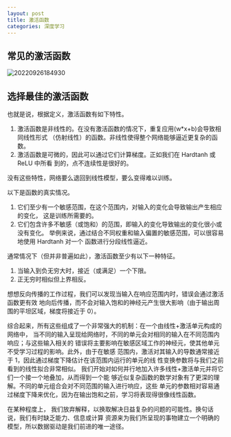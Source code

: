 ```yaml
---
layout: post
title: 激活函数
categories: 深度学习
---
```


## 常见的激活函数
![20220926184930](https://cdn.jsdelivr.net/gh/kexve/img@main/image_blog20220926184930.png)

## 选择最佳的激活函数
也就是说，根据定义，激活函数有如下特性。
1. 激活函数是非线性的。在没有激活函数的情况下，重复应用(w*x+b)会导致相同线性形式
（仿射线性）的函数。非线性使得整个网络能够逼近更复杂的函数。
2. 激活函数是可微的，因此可以通过它们计算梯度。正如我们在 Hardtanh 或 ReLU 中所看
到的，点不连续性是很好的。

没有这些特性，网络要么退回到线性模型，要么变得难以训练。

以下是函数的真实情况。
1. 它们至少有一个敏感范围，在这个范围内，对输入的变化会导致输出产生相应的变化，
这是训练所需要的。
2. 它们包含许多不敏感（或饱和）的范围，即输入的变化导致输出的变化很小或没有变化。
举例来说，通过结合不同权重和输入偏置的敏感范围，可以很容易地使用 Hardtanh 对一个
函数进行分段线性逼近。

通常情况下（但并非普遍如此），激活函数至少有以下一种特征。
1. 当输入到负无穷大时，接近（或满足）一个下限。
2. 正无穷时相似但上界相反。

想想反向传播的工作过程，我们可以发现当输入在响应范围内时，错误会通过激活函数更有效
地向后传播，而不会对输入饱和的神经元产生很大影响（由于输出周围的平坦区域，梯度将接近于 0）。

综合起来，所有这些组成了一个非常强大的机制：在一个由线性+激活单元构成的网络中，
当不同的输入呈现给网络时，不同的单元会对相同的输入在不同范围内响应；与这些输入相关的
错误将主要影响在敏感区域工作的神经元，使其他单元不受学习过程的影响。此外，由于在敏感
范围内，激活对其输入的导数通常接近于 1，因此通过梯度下降估计在该范围内运行的单元的线
性变换参数将与我们之前看到的线性拟合非常相似。
我们开始对如何并行地加入许多线性+激活单元并将它们一个接一个地叠加，从而得到一个能
够近似复杂函数的数学对象有了更深的理解。不同的单元组合会对不同范围的输入进行响应，这些
单元的参数相对容易通过梯度下降来优化，因为在输出饱和之前，学习将表现得很像线性函数。

在某种程度上，
我们放弃解释，以换取解决日益复杂的问题的可能性。换句话说，我们有时缺乏能力、信息或计算
资源来为我们所呈现的事物建立一个明确的模型，所以数据驱动是我们前进的唯一途径。